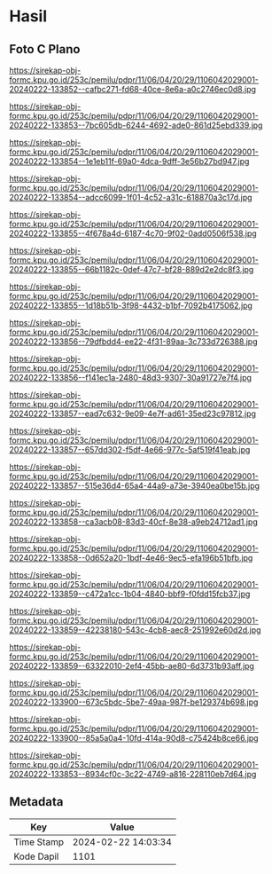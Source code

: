 # Hasil

## Foto C Plano

https://sirekap-obj-formc.kpu.go.id/253c/pemilu/pdpr/11/06/04/20/29/1106042029001-20240222-133852--cafbc271-fd68-40ce-8e6a-a0c2746ec0d8.jpg

https://sirekap-obj-formc.kpu.go.id/253c/pemilu/pdpr/11/06/04/20/29/1106042029001-20240222-133853--7bc605db-6244-4692-ade0-861d25ebd339.jpg

https://sirekap-obj-formc.kpu.go.id/253c/pemilu/pdpr/11/06/04/20/29/1106042029001-20240222-133854--1e1eb11f-69a0-4dca-9dff-3e56b27bd947.jpg

https://sirekap-obj-formc.kpu.go.id/253c/pemilu/pdpr/11/06/04/20/29/1106042029001-20240222-133854--adcc6099-1f01-4c52-a31c-618870a3c17d.jpg

https://sirekap-obj-formc.kpu.go.id/253c/pemilu/pdpr/11/06/04/20/29/1106042029001-20240222-133855--4f678a4d-6187-4c70-9f02-0add0506f538.jpg

https://sirekap-obj-formc.kpu.go.id/253c/pemilu/pdpr/11/06/04/20/29/1106042029001-20240222-133855--66b1182c-0def-47c7-bf28-889d2e2dc8f3.jpg

https://sirekap-obj-formc.kpu.go.id/253c/pemilu/pdpr/11/06/04/20/29/1106042029001-20240222-133855--1d18b51b-3f98-4432-b1bf-7092b4175062.jpg

https://sirekap-obj-formc.kpu.go.id/253c/pemilu/pdpr/11/06/04/20/29/1106042029001-20240222-133856--79dfbdd4-ee22-4f31-89aa-3c733d726388.jpg

https://sirekap-obj-formc.kpu.go.id/253c/pemilu/pdpr/11/06/04/20/29/1106042029001-20240222-133856--f141ec1a-2480-48d3-9307-30a91727e7f4.jpg

https://sirekap-obj-formc.kpu.go.id/253c/pemilu/pdpr/11/06/04/20/29/1106042029001-20240222-133857--ead7c632-9e09-4e7f-ad61-35ed23c97812.jpg

https://sirekap-obj-formc.kpu.go.id/253c/pemilu/pdpr/11/06/04/20/29/1106042029001-20240222-133857--657dd302-f5df-4e66-977c-5af519f41eab.jpg

https://sirekap-obj-formc.kpu.go.id/253c/pemilu/pdpr/11/06/04/20/29/1106042029001-20240222-133857--515e36d4-65a4-44a9-a73e-3940ea0be15b.jpg

https://sirekap-obj-formc.kpu.go.id/253c/pemilu/pdpr/11/06/04/20/29/1106042029001-20240222-133858--ca3acb08-83d3-40cf-8e38-a9eb24712ad1.jpg

https://sirekap-obj-formc.kpu.go.id/253c/pemilu/pdpr/11/06/04/20/29/1106042029001-20240222-133858--0d652a20-1bdf-4e46-9ec5-efa196b51bfb.jpg

https://sirekap-obj-formc.kpu.go.id/253c/pemilu/pdpr/11/06/04/20/29/1106042029001-20240222-133859--c472a1cc-1b04-4840-bbf9-f0fdd15fcb37.jpg

https://sirekap-obj-formc.kpu.go.id/253c/pemilu/pdpr/11/06/04/20/29/1106042029001-20240222-133859--42238180-543c-4cb8-aec8-251992e60d2d.jpg

https://sirekap-obj-formc.kpu.go.id/253c/pemilu/pdpr/11/06/04/20/29/1106042029001-20240222-133859--63322010-2ef4-45bb-ae80-6d3731b93aff.jpg

https://sirekap-obj-formc.kpu.go.id/253c/pemilu/pdpr/11/06/04/20/29/1106042029001-20240222-133900--673c5bdc-5be7-49aa-987f-be129374b698.jpg

https://sirekap-obj-formc.kpu.go.id/253c/pemilu/pdpr/11/06/04/20/29/1106042029001-20240222-133900--85a5a0a4-10fd-414a-90d8-c75424b8ce66.jpg

https://sirekap-obj-formc.kpu.go.id/253c/pemilu/pdpr/11/06/04/20/29/1106042029001-20240222-133853--8934cf0c-3c22-4749-a816-228110eb7d64.jpg


## Metadata

| Key        | Value               |
| ---------- | ------------------- |
| Time Stamp | 2024-02-22 14:03:34 |
| Kode Dapil | 1101                |



